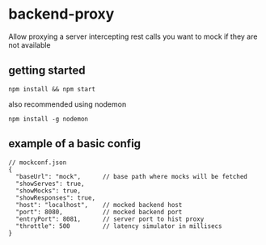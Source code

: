# backend-proxy
Allow proxying a server intercepting rest calls you want to mock if they are not available

## getting started

```
npm install && npm start
```

also recommended using nodemon
```
npm install -g nodemon
```

## example of a basic config

```
// mockconf.json
{
  "baseUrl": "mock",      // base path where mocks will be fetched
  "showServes": true,
  "showMocks": true,
  "showResponses": true,
  "host": "localhost",    // mocked backend host
  "port": 8080,           // mocked backend port
  "entryPort": 8081,      // server port to hist proxy
  "throttle": 500         // latency simulator in millisecs
}
```
